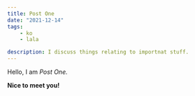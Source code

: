 ```yaml
---
title: Post One
date: "2021-12-14"
tags: 
    - ko
    - lala

description: I discuss things relating to importnat stuff.
---
```


Hello, I am _Post One._

**Nice to meet you!**